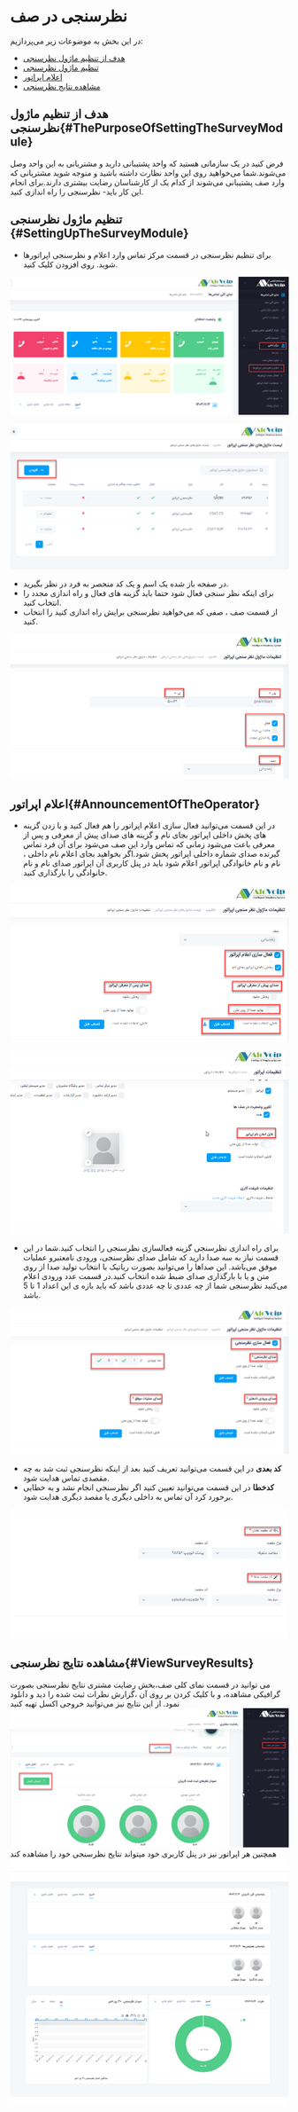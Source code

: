 # نظرسنجی در صف

در این بخش به موضوعات زیر می‌پردازیم:
- [هدف از تنظیم ماژول نظرسنجی ](#ThePurposeOfSettingTheSurveyModule)
- [تنظیم ماژول نظرسنجی ](#SettingUpTheSurveyModule)
- [اعلام اپراتور](#AnnouncementOfTheOperator)
- [مشاهده نتایج نظرسنجی](#ViewSurveyResults)

## هدف از تنظیم ماژول نظرسنجی{#ThePurposeOfSettingTheSurveyModule}
فرض کنید در یک سازمانی هستید که واحد پشتیبانی دارید و مشتریانی به این واحد وصل می‌شوند.شما می‌خواهید روی این واحد نظارت داشته باشید و متوجه شوید مشتریانی که وارد صف پشتیبانی می‌شوند از کدام یک از کارشناسان رضایت 
بیشتری دارند.برای انجام این کار باید- نظرسنجی را راه اندازی کنید.


## تنظیم ماژول نظرسنجی {#SettingUpTheSurveyModule}
- برای تنظیم نظرسنجی در قسمت مرکز تماس وارد اعلام و نظرسنجی اپراتورها شوید. روی افزودن کلیک کنید. 

![باز کردن ماژول نظرسنجی صف ](./Image/voting-1.png)

![باز کردن ماژول نظرسنجی صف ](./Image/voting-2.png)

- در صفحه باز شده یک اسم و یک کد منحصر به فرد در نظر بگیرید.
- برای اینکه نظر سنجی فعال شود حتما باید گزینه های فعال و راه اندازی مجدد را انتخاب کنید.
- از قسمت صف ، صفی که می‌خواهید نظرسنجی برایش راه اندازی کنید را انتخاب کنید.

![تنظیم ماژول نظرسنجی صف ](./Image/voting-3.png)

## اعلام اپراتور{#AnnouncementOfTheOperator}
- در این قسمت می‌توانید فعال سازی اعلام اپراتور را هم فعال کنید و با زدن گزینه های  پخش داخلی اپراتور بجای نام و گزینه های صدای پیش از معرفی و پس از معرفی باعث می‌شود زمانی که تماس وارد این صف می‌شود برای آن فرد تماس گیرنده صدای شماره داخلی اپراتور پخش شود.اگر بخواهید  بجای اعلام نام داخلی ، نام و نام خانوادگی اپراتور اعلام شود باید در پنل کاربری آن اپراتور صدای نام و نام خانوادگی را بارگذاری کنید.

![تنظیم ماژول نظرسنجی صف ](./Image/voting-4.png)

![تنظیم ماژول نظرسنجی صف ](./Image/voting-7.png)

- برای راه اندازی نظرسنجی گزینه فعالسازی نظرسنجی را انتخاب کنید.شما در این قسمت نیاز به سه صدا دارید که شامل صدای نظرسنجی، ورودی نامعتبرو عملیات موفق می‌باشد. این صداها را می‌توانید بصورت رباتیک با انتخاب تولید صدا از روی متن و یا با بارگذاری صدای ضبط شده انتخاب کنید.در قسمت عدد ورودی اعلام می‌کنید نظرسنجی شما از چه عددی تا چه عددی باشد که  باید بازه ی این اعداد 1 تا 5 باشد.

![تنظیم ماژول نظرسنجی صف ](./Image/voting-5.png)
- **کد بعدی**
در این قسمت می‌توانید تعریف کنید بعد از اینکه نظرسنجی ثبت شد به چه مقصدی تماس هدایت شود.
- **کدخطا**
در این قسمت می‌توانید تعیین کنید اگر نظرسنجی انجام نشد و به خطایی برخورد کرد آن تماس به داخلی دیگری یا مقصد دیگری هدایت شود.

![تنظیم ماژول نظرسنجی صف ](./Image/voting-6.png)

## مشاهده نتایج نظرسنجی{#ViewSurveyResults}
می ‌توانید در قسمت نمای کلی صف،بخش رضایت مشتری نتایج نظرسنجی بصورت گرافیکی مشاهده، و با کلیک کردن بر روی آن ،گزارش نظرات ثبت شده را دید و دانلود نمود. از این نتایج نیز می‌توانید خروجی اکسل تهیه کنید
![تنظیم ماژول نظرسنجی صف ](./Image/voting-8.png)
همچنین هر اپراتور نیز در  پنل کاربری خود میتواند نتایج نظرسنجی خود را مشاهده کند
![تنظیم ماژول نظرسنجی صف ](./Image/voting-9.png)
